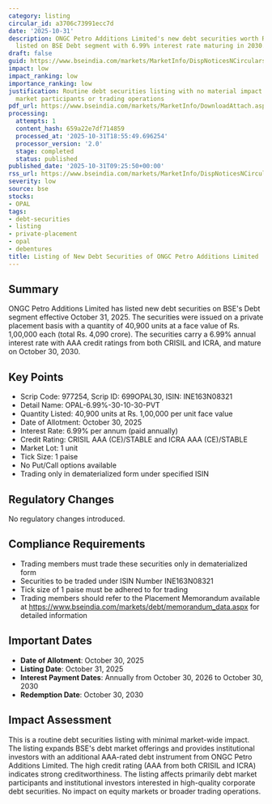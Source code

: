 ```yaml
---
category: listing
circular_id: a3706c73991ecc7d
date: '2025-10-31'
description: ONGC Petro Additions Limited's new debt securities worth Rs. 4,090 crore
  listed on BSE Debt segment with 6.99% interest rate maturing in 2030.
draft: false
guid: https://www.bseindia.com/markets/MarketInfo/DispNoticesNCirculars.aspx?Noticeid={9C60FF85-F852-4434-B5F3-A7593D6BB070}&noticeno=20251031-5&dt=10/31/2025&icount=5&totcount=66&flag=0
impact: low
impact_ranking: low
importance_ranking: low
justification: Routine debt securities listing with no material impact on broader
  market participants or trading operations
pdf_url: https://www.bseindia.com/markets/MarketInfo/DownloadAttach.aspx?id=20251031-5&attachedId=
processing:
  attempts: 1
  content_hash: 659a22e7df714859
  processed_at: '2025-10-31T18:55:49.696254'
  processor_version: '2.0'
  stage: completed
  status: published
published_date: '2025-10-31T09:25:50+00:00'
rss_url: https://www.bseindia.com/markets/MarketInfo/DispNoticesNCirculars.aspx?Noticeid={9C60FF85-F852-4434-B5F3-A7593D6BB070}&noticeno=20251031-5&dt=10/31/2025&icount=5&totcount=66&flag=0
severity: low
source: bse
stocks:
- OPAL
tags:
- debt-securities
- listing
- private-placement
- opal
- debentures
title: Listing of New Debt Securities of ONGC Petro Additions Limited
---
```


## Summary

ONGC Petro Additions Limited has listed new debt securities on BSE's Debt segment effective October 31, 2025. The securities were issued on a private placement basis with a quantity of 40,900 units at a face value of Rs. 1,00,000 each (total Rs. 4,090 crore). The securities carry a 6.99% annual interest rate with AAA credit ratings from both CRISIL and ICRA, and mature on October 30, 2030.

## Key Points

- Scrip Code: 977254, Scrip ID: 699OPAL30, ISIN: INE163N08321
- Detail Name: OPAL-6.99%-30-10-30-PVT
- Quantity Listed: 40,900 units at Rs. 1,00,000 per unit face value
- Date of Allotment: October 30, 2025
- Interest Rate: 6.99% per annum (paid annually)
- Credit Rating: CRISIL AAA (CE)/STABLE and ICRA AAA (CE)/STABLE
- Market Lot: 1 unit
- Tick Size: 1 paise
- No Put/Call options available
- Trading only in dematerialized form under specified ISIN

## Regulatory Changes

No regulatory changes introduced.

## Compliance Requirements

- Trading members must trade these securities only in dematerialized form
- Securities to be traded under ISIN Number INE163N08321
- Tick size of 1 paise must be adhered to for trading
- Trading members should refer to the Placement Memorandum available at https://www.bseindia.com/markets/debt/memorandum_data.aspx for detailed information

## Important Dates

- **Date of Allotment**: October 30, 2025
- **Listing Date**: October 31, 2025
- **Interest Payment Dates**: Annually from October 30, 2026 to October 30, 2030
- **Redemption Date**: October 30, 2030

## Impact Assessment

This is a routine debt securities listing with minimal market-wide impact. The listing expands BSE's debt market offerings and provides institutional investors with an additional AAA-rated debt instrument from ONGC Petro Additions Limited. The high credit rating (AAA from both CRISIL and ICRA) indicates strong creditworthiness. The listing affects primarily debt market participants and institutional investors interested in high-quality corporate debt securities. No impact on equity markets or broader trading operations.